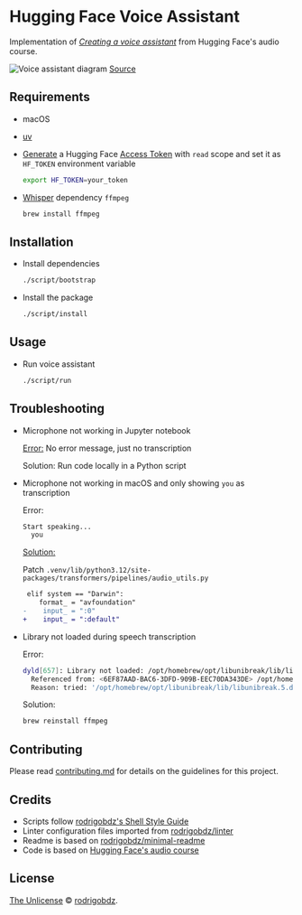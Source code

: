 # Hugging Face Voice Assistant

Implementation of [_Creating a voice assistant_](https://huggingface.co/learn/audio-course/chapter7/voice-assistant) from Hugging Face's audio course.

![Voice assistant diagram](https://github.com/rodrigobdz/hugging-face-voice-assistant/assets/14152377/8b12ae46-0f4f-492a-871e-495bfefc0931)
[Source](https://huggingface.co/datasets/huggingface-course/audio-course-images/resolve/main/voice_assistant.png)

## Requirements

- macOS
- [uv](https://astral.sh/blog/uv)
- [Generate](https://huggingface.co/settings/tokens) a Hugging Face [Access Token](https://huggingface.co/docs/hub/security-tokens) with `read` scope and set it as `HF_TOKEN` environment variable

  ```sh
  export HF_TOKEN=your_token
  ```

- [Whisper](https://github.com/openai/whisper) dependency `ffmpeg`

  ```sh
  brew install ffmpeg
  ```

## Installation

- Install dependencies

  ```sh
  ./script/bootstrap
  ```

- Install the package

  ```sh
  ./script/install
  ```

## Usage

- Run voice assistant

  ```sh
  ./script/run
  ```

## Troubleshooting

- Microphone not working in Jupyter notebook

  [Error:](https://github.com/huggingface/transformers/issues/25183) No error message, just no transcription

  Solution: Run code locally in a Python script

- Microphone not working in macOS and only showing `you` as transcription

  Error:

  ```sh
  Start speaking...
    you
  ```

  [Solution:](https://github.com/huggingface/transformers/issues/28154#issue-2049630196)

  Patch `.venv/lib/python3.12/site-packages/transformers/pipelines/audio_utils.py`

  ```diff
   elif system == "Darwin":
      format_ = "avfoundation"
  -    input_ = ":0"
  +    input_ = ":default"
  ```

- Library not loaded during speech transcription

  Error:

  ```sh
  dyld[657]: Library not loaded: /opt/homebrew/opt/libunibreak/lib/libunibreak.5.dylib
    Referenced from: <6EF87AAD-BAC6-3DFD-909B-EEC70DA343DE> /opt/homebrew/Cellar/libass/0.17.1/lib/libass.9.dylib
    Reason: tried: '/opt/homebrew/opt/libunibreak/lib/libunibreak.5.dylib' (no such file), '/System/Volumes/Preboot/Cryptexes/OS/opt/homebrew/opt/libunibreak/lib/libunibreak.5.dylib' (no such file), '/opt/homebrew/opt/libunibreak/lib/libunibreak.5.dylib' (no such file), '/usr/local/lib/libunibreak.5.dylib' (no such file), '/usr/lib/libunibreak.5.dylib' (no such file, not in dyld cache), '/opt/homebrew/Cellar/libunibreak/6.0/lib/libunibreak.5.dylib' (no such file), '/System/Volumes/Preboot/Cryptexes/OS/opt/homebrew/Cellar/libunibreak/6.0/lib/libunibreak.5.dylib' (no such file), '/opt/homebrew/Cellar/libunibreak/6.0/lib/libunibreak.5.dylib' (no such file), '/usr/local/lib/libunibreak.5.dylib' (no such file), '/usr/lib/libunibreak.5.dylib' (no such file, not in dyld cache)
  ```

  Solution:

  ```sh
  brew reinstall ffmpeg
  ```

## Contributing

Please read [contributing.md](contributing.md) for details on the guidelines for this project.

## Credits

- Scripts follow [rodrigobdz's Shell Style Guide](https://github.com/rodrigobdz/styleguide-sh)
- Linter configuration files imported from [rodrigobdz/linter](https://github.com/rodrigobdz/linters)
- Readme is based on [rodrigobdz/minimal-readme](https://github.com/rodrigobdz/minimal-readme)
- Code is based on [Hugging Face's audio course](https://huggingface.co/learn/audio-course/chapter7/voice-assistant)

## License

[The Unlicense](license) © [rodrigobdz](https://github.com/rodrigobdz).
